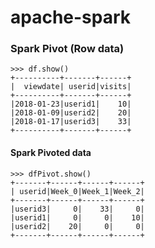 # apache-spark

### Spark Pivot (Row data)

```
>>> df.show()
+----------+-------+------+
|  viewdate| userid|visits|
+----------+-------+------+
|2018-01-23|userid1|    10|
|2018-01-09|userid2|    20|
|2018-01-17|userid3|    33|
+----------+-------+------+
```

#### Spark Pivoted data
```
>>> dfPivot.show()
+-------+------+------+------+
| userid|Week_0|Week_1|Week_2|
+-------+------+------+------+
|userid3|     0|    33|     0|
|userid1|     0|     0|    10|
|userid2|    20|     0|     0|
+-------+------+------+------+
```
